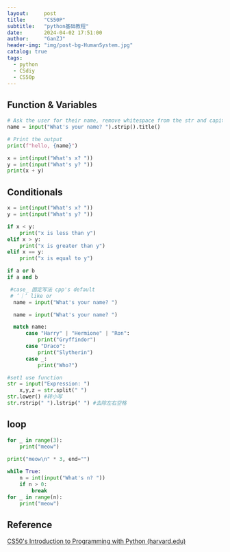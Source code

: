 ```yaml
---
layout:     post
title:      "CS50P"
subtitle:   "python基础教程"
date:       2024-04-02 17:51:00
author:     "GanZJ"
header-img: "img/post-bg-HumanSystem.jpg"
catalog: true
tags:
  - python
  - CSdiy
  - CS50p
---
```




## Function & Variables

```python
# Ask the user for their name, remove whitespace from the str and capitalize the first letter of each word
name = input("What's your name? ").strip().title()

# Print the output
print(f"hello, {name}")
```

```python
x = int(input("What's x? "))
y = int(input("What's y? "))
print(x + y)
```



## Conditionals

```python
x = int(input("What's x? "))
y = int(input("What's y? "))

if x < y:
    print("x is less than y")
elif x > y:
    print("x is greater than y")
elif x == y:
    print("x is equal to y")   
```

```python
if a or b
if a and b
```

```python
 #case_ 固定写法 cpp's default
 # ‘｜’ like or 
  name = input("What's your name? ")

  name = input("What's your name? ")

  match name: 
      case "Harry" | "Hermione" | "Ron":
          print("Gryffindor")
      case "Draco":
          print("Slytherin")
      case _:
          print("Who?")
```

```python
#set1 use function
str = input("Expression: ")
    x,y,z = str.split(" ")
str.lower() #转小写
str.rstrip(" ").lstrip(" ") #去除左右空格
```



## loop

```python
for _ in range(3):
    print("meow")
    
print("meow\n" * 3, end="")

while True:
    n = int(input("What's n? "))
    if n > 0:
        break
for _ in range(n):
    print("meow")
```







## Reference

[CS50's Introduction to Programming with Python (harvard.edu)](https://cs50.harvard.edu/python/2022/)